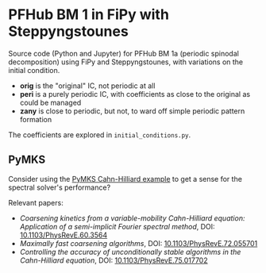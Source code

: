 # PFHub BM 1 in FiPy with Steppyngstounes

Source code (Python and Jupyter) for PFHub BM 1a (periodic spinodal
decomposition) using FiPy and Steppyngstounes, with variations on the
initial condition.

* **orig** is the "original" IC, not periodic at all
* **peri** is a purely periodic IC, with coefficients
  as close to the original as could be managed
* **zany** is close to periodic, but not, to ward off
  simple periodic pattern formation

The coefficients are explored in `initial_conditions.py`.

## PyMKS

Consider using the [PyMKS Cahn-Hilliard example][pymks] to get a sense
for the spectral solver's performance?

Relevant papers:

* _Coarsening kinetics from a variable-mobility Cahn-Hilliard equation:
  Application of a semi-implicit Fourier spectral method_,
  DOI: [10.1103/PhysRevE.60.3564](https://doi.org/10.1103/PhysRevE.60.3564)
* _Maximally fast coarsening algorithms_,
  DOI: [10.1103/PhysRevE.72.055701](https://doi.org/10.1103/PhysRevE.72.055701)
* _Controlling the accuracy of unconditionally stable algorithms in the
  Cahn-Hilliard equation_,
  DOI: [10.1103/PhysRevE.75.017702](https://doi.org/10.1103/PhysRevE.75.017702)

<!-- links -->
[pymks]: https://pymks.readthedocs.io/en/stable/rst/notebooks/cahn_hilliard.html

